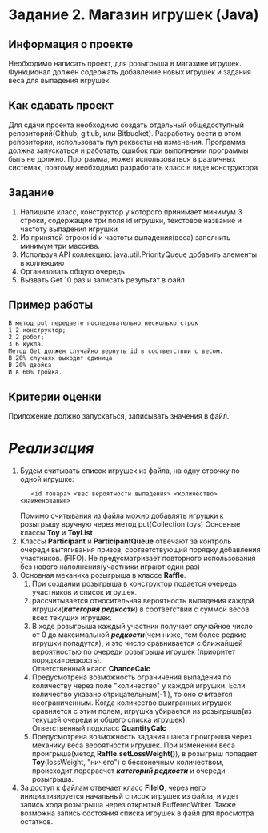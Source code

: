 # Задание 2. Магазин игрушек (Java)
## Информация о проекте
Необходимо написать проект, для розыгрыша в магазине игрушек. Функционал
должен содержать добавление новых игрушек и задания веса для выпадения
игрушек.
## Как сдавать проект
Для сдачи проекта необходимо создать отдельный общедоступный
репозиторий(Github, gitlub, или Bitbucket). Разработку вести в этом
репозитории, использовать пул реквесты на изменения. Программа должна
запускаться и работать, ошибок при выполнении программы быть не должно.
Программа, может использоваться в различных системах, поэтому необходимо
разработать класс в виде конструктора
## Задание
1) Напишите класс, конструктор у которого принимает минимум 3 строки,
   содержащие три поля id игрушки, текстовое название и частоту выпадения
   игрушки
2) Из принятой строки id и частоты выпадения(веса) заполнить минимум три
   массива.
3) Используя API коллекцию: java.util.PriorityQueue добавить элементы в
   коллекцию
4) Организовать общую очередь 
5) Вызвать Get 10 раз и записать результат в
   файл
## Пример работы
    В метод put передаете последовательно несколько строк
    1 2 конструктор;
    2 2 робот;
    3 6 кукла.
    Метод Get должен случайно вернуть id в соответствии с весом.
    В 20% случаях выходит единица
    В 20% двойка
    И в 60% тройка.
## Критерии оценки
Приложение должно запускаться, записывать значения в файл.

# *Реализация*
1. Будем считывать список игрушек из файла, на одну строчку по одной игрушке: 
   ```
      <id товара> <вес вероятности выпадения> <количество> <наименование> 
   ``` 
   Помимо считывания из файла можно добавлять игрушки к розыгрышу вручную через метод put(Collection<toy> toys)
   Основные классы **Toy** и **ToyList**
2. Классы **Participant** и **ParticipantQueue** отвечают за контроль очереди вытягивания призов, соответствующий порядку добавления участников.
   (FIFO). Не предусматривает повторного использования без нового наполнения(участники играют один раз)
3. Основная механика розыгрыша в классе **Raffle**. 
   1. При создании розыгрыша в конструктор подается очередь участников и список игрушек.
   2. рассчитывается относительная вероятность выпадения каждой игрушки(***категория редкости***) в соответствии с суммой весов всех текущих игрушек. 
   3. В ходе розыгрыша каждый участник получает случайное число от 0 до максимальной ***редкости***(чем ниже, тем более редкие игрушки попадутся), 
   и это число сравнивается с ближайшей вероятностью по очереди розыгрыша игрушек (приоритет порядка=редкость).  
   Ответственный класс **ChanceCalc**
   4. Предусмотрена возможность ограничения выпадения по количеству через поле "количество" у каждой игрушки.
   Если количество указано отрицательным(-1 ), то оно считается неограниченным.
   Когда количество выигранных игрушек сравняется с этим полем, игрушка убирается из розыгрыша(из текущей очереди и общего списка игрушек).  
   Ответственный подкласс **QuantityCalc** 
   5. Предусмотрена возможность задания шанса проигрыша через механику веса вероятности игрушек. При изменении веса проигрыша(метод **Raffle.setLossWeight()**),
   в розыгрыш попадает **Toy**(lossWeight, "ничего") с бесконечным количеством, 
   происходит перерасчет ***категорий редкости*** и очереди розыгрыша.
4. За доступ к файлам отвечает класс **FileIO**, через него инициализируется начальный список игрушек из файла, и идет запись хода
розыгрыша через открытый BufferedWriter. Также возможна запись состояния списка игрушек в файл для просмотра остатков.